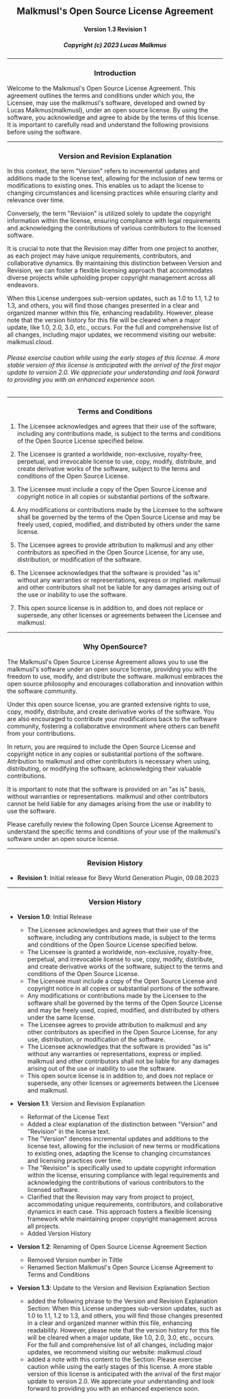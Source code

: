 ## <p align="center">Malkmusl's Open Source License Agreement</p>

#### <p align="center">Version 1.3 Revision 1</p>

##### <p align="center">Copyright (c) 2023 Lucas Malkmus</p>

---

### <p align="center">Introduction</p>

Welcome to the Malkmusl's Open Source License Agreement. This agreement outlines the terms and conditions under which you, the Licensee, may use the malkmusl's software, developed and owned by Lucas Malkmus(malkmusl), under an open source license. By using the software, you acknowledge and agree to abide by the terms of this license. It is important to carefully read and understand the following provisions before using the software.

---

### <p align="center">Version and Revision Explanation</p>

In this context, the term "Version" refers to incremental updates and additions made to the license text, allowing for the inclusion of new terms or modifications to existing ones. This enables us to adapt the license to changing circumstances and licensing practices while ensuring clarity and relevance over time.

Conversely, the term "Revision" is utilized solely to update the copyright information within the license, ensuring compliance with legal requirements and acknowledging the contributions of various contributors to the licensed software.

It is crucial to note that the Revision may differ from one project to another, as each project may have unique requirements, contributors, and collaborative dynamics. By maintaining this distinction between Version and Revision, we can foster a flexible licensing approach that accommodates diverse projects while upholding proper copyright management across all endeavors.

When this License undergoes sub-version updates, such as 1.0 to 1.1, 1.2 to 1.3, and others, you will find those changes presented in a clear and organized manner within this file, enhancing readability. However, please note that the version history for this file will be cleared when a major update, like 1.0, 2.0, 3.0, etc., occurs. For the full and comprehensive list of all changes, including major updates, we recommend visiting our website: malkmusl.cloud.

###### Please exercise caution while using the early stages of this license. A more stable version of this license is anticipated with the arrival of the first major update to version 2.0. We appreciate your understanding and look forward to providing you with an enhanced experience soon. 

---

### <p align="center">Terms and Conditions</p>

1. The Licensee acknowledges and agrees that their use of the software, including any contributions made, is subject to the terms and conditions of the Open Source License specified below.

2. The Licensee is granted a worldwide, non-exclusive, royalty-free, perpetual, and irrevocable license to use, copy, modify, distribute, and create derivative works of the software, subject to the terms and conditions of the Open Source License.

3. The Licensee must include a copy of the Open Source License and copyright notice in all copies or substantial portions of the software.

4. Any modifications or contributions made by the Licensee to the software shall be governed by the terms of the Open Source License and may be freely used, copied, modified, and distributed by others under the same license.

5. The Licensee agrees to provide attribution to malkmusl and any other contributors as specified in the Open Source License, for any use, distribution, or modification of the software.

6. The Licensee acknowledges that the software is provided "as is" without any warranties or representations, express or implied. malkmusl and other contributors shall not be liable for any damages arising out of the use or inability to use the software.

7. This open source license is in addition to, and does not replace or supersede, any other licenses or agreements between the Licensee and malkmusl.

---

### <p align="center">Why OpenSource?<p>

The Malkmusl's Open Source License Agreement allows you to use the malkmusl's software under an open source license, providing you with the freedom to use, modify, and distribute the software. malkmusl embraces the open source philosophy and encourages collaboration and innovation within the software community.

Under this open source license, you are granted extensive rights to use, copy, modify, distribute, and create derivative works of the software. You are also encouraged to contribute your modifications back to the software community, fostering a collaborative environment where others can benefit from your contributions.

In return, you are required to include the Open Source License and copyright notice in any copies or substantial portions of the software. Attribution to malkmusl and other contributors is necessary when using, distributing, or modifying the software, acknowledging their valuable contributions.

It is important to note that the software is provided on an "as is" basis, without warranties or representations. malkmusl and other contributors cannot be held liable for any damages arising from the use or inability to use the software.

Please carefully review the following Open Source License Agreement to understand the specific terms and conditions of your use of the malkmusl's software under an open source license.

---

### <p align="center">Revision History</p> 

- **Revision 1**: Initial release for Bevy World Generation Plugin, 09.08.2023 

---

### <p align="center">Version History</p>

- **Version 1.0**: Initial Release
    - The Licensee acknowledges and agrees that their use of the software, including any contributions made, is subject to the terms and conditions of the Open Source License specified below.
    - The Licensee is granted a worldwide, non-exclusive, royalty-free, perpetual, and irrevocable license to use, copy, modify, distribute, and create derivative works of the software, subject to the terms and conditions of the Open Source License.
    - The Licensee must include a copy of the Open Source License and copyright notice in all copies or substantial portions of the software.
    - Any modifications or contributions made by the Licensee to the software shall be governed by the terms of the Open Source License and may be freely used, copied, modified, and distributed by others under the same license.
    - The Licensee agrees to provide attribution to malkmusl and any other contributors as specified in the Open Source License, for any use, distribution, or modification of the software.
    - The Licensee acknowledges that the software is provided "as is" without any warranties or representations, express or implied. malkmusl and other contributors shall not be liable for any damages arising out of the use or inability to use the software.
    - This open source license is in addition to, and does not replace or supersede, any other licenses or agreements between the Licensee and malkmusl.

- **Version 1.1**: Version and Revision Explanation
    - Reformat of the License Text
    - Added a clear explanation of the distinction between "Version" and "Revision" in the license text.
    - The "Version" denotes incremental updates and additions to the license text, allowing for the inclusion of new terms or modifications to existing ones, adapting the license to changing circumstances and licensing practices over time.
    - The "Revision" is specifically used to update copyright information within the license, ensuring compliance with legal requirements and acknowledging the contributions of various contributors to the licensed software.
    - Clarified that the Revision may vary from project to project, accommodating unique requirements, contributors, and collaborative dynamics in each case. This approach fosters a flexible licensing framework while maintaining proper copyright management across all projects.
    - Added Version History

- **Version 1.2**: Renaming of Open Source License Agreement Section
    - Removed Version number in Tiltle
    - Renamed Section Malkmusl's Open Source License Agreement to Terms and Conditions

- **Version 1.3**: Update to the Version and Revision Explanation Section
    - added the following phrase to the Version and Revision Explanation Section:  When this License undergoes sub-version updates, such as 1.0 to 1.1, 1.2 to 1.3, and others, you will find those changes presented in a clear and organized manner within this file, enhancing readability. However, please note that the version history for this file will be cleared when a major update, like 1.0, 2.0, 3.0, etc., occurs. For the full and comprehensive list of all changes, including major updates, we recommend visiting our website: malkmusl.cloud
    - added a note with this content to the Section: Please exercise caution while using the early stages of this license. A more stable version of this license is anticipated with the arrival of the first major update to version 2.0. We appreciate your understanding and look forward to providing you with an enhanced experience soon.
